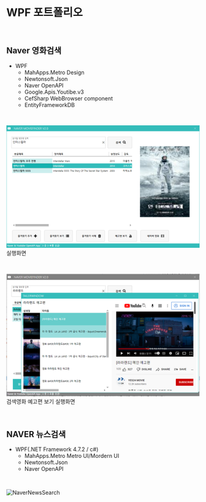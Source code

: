 # WPF 포트폴리오

<br/>

## Naver 영화검색
- WPF
  - MahApps.Metro Design
  - Newtonsoft.Json
  - Naver OpenAPI
  - Google.Apis.Youtibe.v3
  - CefSharp WebBrowser component
  - EntityFrameworkDB

<br/>

  ![NaverMovieFinder](https://github.com/Hrangett/Study-WPF/raw/main/capture/Interstella.png)
  실행화면

<br/>

  ![YoutubrPlay](https://github.com/Hrangett/Study-WPF/blob/main/capture/youtube_trailer.png)
  검색영화 예고편 보기 실행화면
  
<br/>

## NAVER 뉴스검색
- WPF(.NET Framework 4.7.2 / c#)
  - MahApps.Metro Metro UI/Mordern UI
  - Newtonsoft.Json
  - Naver OpenAPI

<br/>

![NaverNewsSearch](https://user-images.githubusercontent.com/100149118/172278162-d18978ed-8f78-4d1e-9817-758d1f3970c6.png)

  
